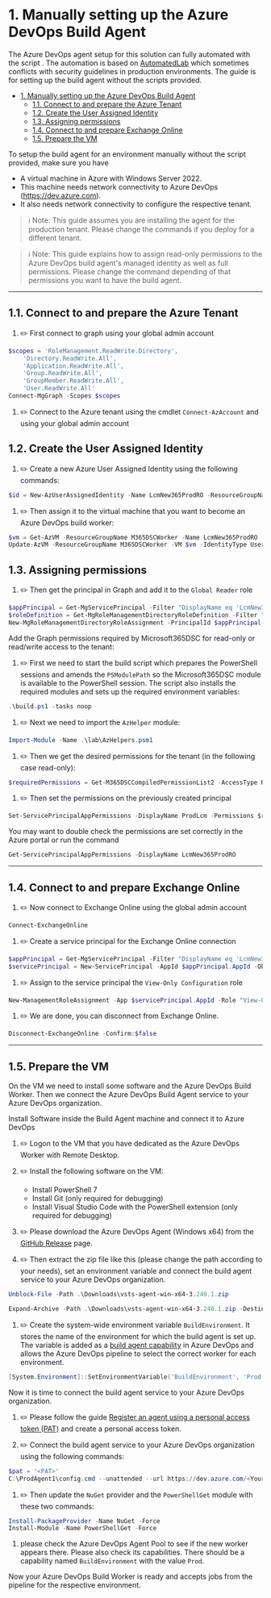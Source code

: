 # 1. Manually setting up the Azure DevOps Build Agent

The Azure DevOps agent setup for this solution can fully automated with the script [](../lab/31%20Agent%20Setup.ps1). The automation is based on [AutomatedLab](https://automatedlab.org/) which sometimes conflicts with security guidelines in production environments. The guide is for setting up the build agent without the scripts provided.

- [1. Manually setting up the Azure DevOps Build Agent](#1-manually-setting-up-the-azure-devops-build-agent)
  - [1.1. Connect to and prepare the Azure Tenant](#11-connect-to-and-prepare-the-azure-tenant)
  - [1.2. Create the User Assigned Identity](#12-create-the-user-assigned-identity)
  - [1.3. Assigning permissions](#13-assigning-permissions)
  - [1.4. Connect to and prepare Exchange Online](#14-connect-to-and-prepare-exchange-online)
  - [1.5. Prepare the VM](#15-prepare-the-vm)

To setup the build agent for an environment manually without the script provided, make sure you have

- A virtual machine in Azure with Windows Server 2022.
- This machine needs network connectivity to Azure DevOps (https://dev.azure.com).
- It also needs network connectivity to configure the respective tenant.

> :information_source: Note: This guide assumes you are installing the agent for the production tenant. Please change the commands if you deploy for a different tenant.

> :information_source: Note: This guide explains how to assign read-only permissions to the Azure DevOps build agent's managed identity as well as full permissions. Please change the command depending of that permissions you want to have the build agent.

---

## 1.1. Connect to and prepare the Azure Tenant

1. :pencil2: First connect to graph using your global admin account

```powershell
$scopes = 'RoleManagement.ReadWrite.Directory',
    'Directory.ReadWrite.All',
    'Application.ReadWrite.All',
    'Group.ReadWrite.All',
    'GroupMember.ReadWrite.All',
    'User.ReadWrite.All'
Connect-MgGraph -Scopes $scopes
```

1. :pencil2: Connect to the Azure tenant using the cmdlet `Connect-AzAccount` and using your global admin account

## 1.2. Create the User Assigned Identity

1. :pencil2: Create a new Azure User Assigned Identity using the following commands:

```powershell
$id = New-AzUserAssignedIdentity -Name LcmNew365ProdRO -ResourceGroupName M365DSCWorker -Location GermanyWestCentral
```

1. :pencil2: Then assign it to the virtual machine that you want to become an Azure DevOps build worker:

```powershell
$vm = Get-AzVM -ResourceGroupName M365DSCWorker -Name LcmNew365ProdRO
Update-AzVM -ResourceGroupName M365DSCWorker -VM $vm -IdentityType UserAssigned -IdentityId $id.Id
```

## 1.3. Assigning permissions

1. :pencil2: Then get the principal in Graph and add it to the `Global Reader` role

```powershell
$appPrincipal = Get-MgServicePrincipal -Filter "DisplayName eq 'LcmNew365ProdRO'"
$roleDefinition = Get-MgRoleManagementDirectoryRoleDefinition -Filter "DisplayName eq 'Global Reader'"
New-MgRoleManagementDirectoryRoleAssignment -PrincipalId $appPrincipal.Id -RoleDefinitionId $roleDefinition.Id -DirectoryScopeId "/"
```

Add the Graph permissions required by Microsoft365DSC for read-only or read/write access to the tenant:

1. :pencil2: First we need to start the build script which prepares the PowerShell sessions and amends the `PSModulePath` so the Microsoft365DSC module is available to the PowerShell session. The script also installs the required modules and sets up the required environment variables:

```powershell
.\build.ps1 -tasks noop
```

1. :pencil2: Next we need to import the `AzHelper` module:

```powershell
Import-Module -Name .\lab\AzHelpers.psm1
```

1. :pencil2: Then we get the desired permissions for the tenant (in the following case read-only):

```powershell
$requiredPermissions = Get-M365DSCCompiledPermissionList2 -AccessType Read
```

1. :pencil2: Then set the permissions on the previously created principal

```powershell
Set-ServicePrincipalAppPermissions -DisplayName ProdLcm -Permissions $requiredPermissions
```

You may want to double check the permissions are set correctly in the Azure portal or run the command

```powershell
Get-ServicePrincipalAppPermissions -DisplayName LcmNew365ProdRO
```

---

## 1.4. Connect to and prepare Exchange Online

1. :pencil2: Now connect to Exchange Online using the global admin account

```powershell
Connect-ExchangeOnline
```

1. :pencil2: Create a service principal for the Exchange Online connection

```powershell
$appPrincipal = Get-MgServicePrincipal -Filter "DisplayName eq 'LcmNew365ProdRO'"
$servicePrincipal = New-ServicePrincipal -AppId $appPrincipal.AppId -ObjectId $appPrincipal.Id -DisplayName LcmNew365ProdRO
```

1. :pencil2: Assign to the service principal the `View-Only Configuration` role

```powershell
New-ManagementRoleAssignment -App $servicePrincipal.AppId -Role "View-Only Configuration"
```

1. :pencil2: We are done, you can disconnect from Exchange Online.

```powershell
Disconnect-ExchangeOnline -Confirm:$false
```

---

## 1.5. Prepare the VM

On the VM we need to install some software and the Azure DevOps Build Worker. Then we connect the Azure DevOps Build Agent service to your Azure DevOps organization.

Install Software inside the Build Agent machine and connect it to Azure DevOps

1. :pencil2: Logon to the VM that you have dedicated as the Azure DevOps Worker with Remote Desktop.

1. :pencil2: Install the following software on the VM:
   - Install PowerShell 7
   - Install Git (only required for debugging)
   - Install Visual Studio Code with the PowerShell extension (only required for debugging)

1. :pencil2: Please download the Azure DevOps Agent (Windows x64) from the [GitHub Release](https://github.com/microsoft/azure-pipelines-agent/releases) page.

1. :pencil2: Then extract the zip file like this (please change the path according to your needs), set an environment variable and connect the build agent service to your Azure DevOps organization.

```powershell
Unblock-File -Path .\Downloads\vsts-agent-win-x64-3.240.1.zip

Expand-Archive -Path .\Downloads\vsts-agent-win-x64-3.240.1.zip -DestinationPath C:\ProdAgent1
```

1. :pencil2: Create the system-wide environment variable `BuildEnvironment`. It stores the name of the environment for which the build agent is set up. The variable is added as a [build agent capability](https://learn.microsoft.com/en-us/azure/devops/pipelines/agents/agents?view=azure-devops&tabs=yaml%2Cbrowser) in Azure DevOps and allows the Azure DevOps pipeline to select the correct worker for each environment.

```powershell
[System.Environment]::SetEnvironmentVariable('BuildEnvironment', 'Prod', 'Machine')
```

Now it is time to connect the build agent service to your Azure DevOps organization.

1. :pencil2: Please follow the guide [Register an agent using a personal access token (PAT)](https://learn.microsoft.com/en-us/azure/devops/pipelines/agents/personal-access-token-agent-registration?view=azure-devops) and create a personal access token.

1. :pencil2: Connect the build agent service to your Azure DevOps organization using the following commands:

```powershell
$pat = '<PAT>'
C:\ProdAgent1\config.cmd --unattended --url https://dev.azure.com/<YourOrganizationName> --auth pat --token $pat --pool DSC --agent $env:COMPUTERNAME --runAsService --windowsLogonAccount 'NT AUTHORITY\SYSTEM' --acceptTeeEula
```

1. :pencil2: Then update the `NuGet` provider and the `PowerShellGet` module with these two commands:

```powershell
Install-PackageProvider -Name NuGet -Force
Install-Module -Name PowerShellGet -Force
```

1. please check the Azure DevOps Agent Pool to see if the new worker appears there. Please also check its capabilities. There should be a capability named `BuildEnvironment` with the value `Prod`.

Now your Azure DevOps Build Worker is ready and accepts jobs from the pipeline for the respective environment.
